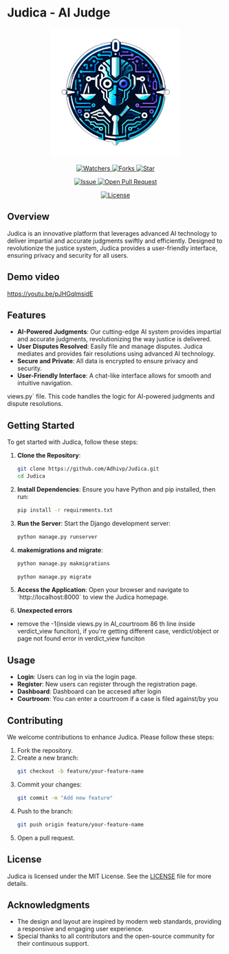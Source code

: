 # Judica - AI Judge
<p align="center">
    <img src="https://github.com/Adhivp/Judica/blob/master/Judica/static/images/logo.png" width=300 />
</p>
<p align="center">
    <p align="center">
        <a href="https://github.com/Adhivp/Judica" target="blank">
            <img src="https://img.shields.io/github/watchers/Adhivp/Judica?style=for-the-badge&logo=appveyor" alt="Watchers"/>
        </a>
        <a href="https://github.com/Adhivp/Judica/fork" target="blank">
            <img src="https://img.shields.io/github/forks/Adhivp/Judica?style=for-the-badge&logo=appveyor" alt="Forks"/>
        </a>
        <a href="https://github.com/Adhivp/Judica/stargazers" target="blank">
            <img src="https://img.shields.io/github/stars/Adhivp/Judica?style=for-the-badge&logo=appveyor" alt="Star"/>
        </a>
    </p>
    <p align="center">
        <a href="https://github.com/Adhivp/Judica/issues" target="blank">
            <img src="https://img.shields.io/github/issues/Adhivp/Judica?style=for-the-badge&logo=appveyor" alt="Issue"/>
        </a>
        <a href="https://github.com/Adhivp/Judica/pulls" target="blank">
            <img src="https://img.shields.io/github/issues-pr/Adhivp/Judica?style=for-the-badge&logo=appveyor" alt="Open Pull Request"/>
        </a>
    </p>
    <p align="center">
        <a href="https://github.com/Adhivp/Judica/blob/master/LICENSE" target="blank">
            <img src="https://img.shields.io/github/license/Adhivp/Judica?style=for-the-badge&logo=appveyor" alt="License" />
        </a>
    </p>
</p>

## Overview

Judica is an innovative platform that leverages advanced AI technology to deliver impartial and accurate judgments swiftly and efficiently. Designed to revolutionize the justice system, Judica provides a user-friendly interface, ensuring privacy and security for all users.

## Demo video
https://youtu.be/pJHGqlmsidE

## Features

- **AI-Powered Judgments**: Our cutting-edge AI system provides impartial and accurate judgments, revolutionizing the way justice is delivered.
- **User Disputes Resolved**: Easily file and manage disputes. Judica mediates and provides fair resolutions using advanced AI technology.
- **Secure and Private**: All data is encrypted to ensure privacy and security.
- **User-Friendly Interface**: A chat-like interface allows for smooth and intuitive navigation.

views.py` file. This code handles the logic for AI-powered judgments and dispute resolutions.


## Getting Started

To get started with Judica, follow these steps:

1. **Clone the Repository**:
    ```bash
    git clone https://github.com/Adhivp/Judica.git
    cd Judica
    ```

2. **Install Dependencies**:
    Ensure you have Python and pip installed, then run:
    ```bash
    pip install -r requirements.txt
    ```

3. **Run the Server**:
    Start the Django development server:
    ```bash
    python manage.py runserver
    ```
4. **makemigrations and migrate**:
    ```bash
    python manage.py makmigrations
    ```
    ```bash
    python manage.py migrate
    ```
5. **Access the Application**:
    Open your browser and navigate to \`http://localhost:8000\` to view the Judica homepage.

6. **Unexpected errors**
 - remove the -1(inside views.py in AI_courtroom 86 th line inside verdict_view funciton), if you're getting different case, verdict/object or page not found error in verdict_view funciton

    

## Usage

- **Login**: Users can log in via the login page.
- **Register**: New users can register through the registration page.
- **Dashboard**: Dashboard can be accesed after login
- **Courtroom**: You can enter a courtroom if a case is filed against/by you


## Contributing

We welcome contributions to enhance Judica. Please follow these steps:

1. Fork the repository.
2. Create a new branch:
    ```bash
    git checkout -b feature/your-feature-name
    ```
3. Commit your changes:
    ```bash
    git commit -m "Add new feature"
    ```
4. Push to the branch:
    ```bash
    git push origin feature/your-feature-name
    ```
5. Open a pull request.

## License

Judica is licensed under the MIT License. See the [LICENSE](LICENSE) file for more details.

## Acknowledgments

- The design and layout are inspired by modern web standards, providing a responsive and engaging user experience.
- Special thanks to all contributors and the open-source community for their continuous support.
